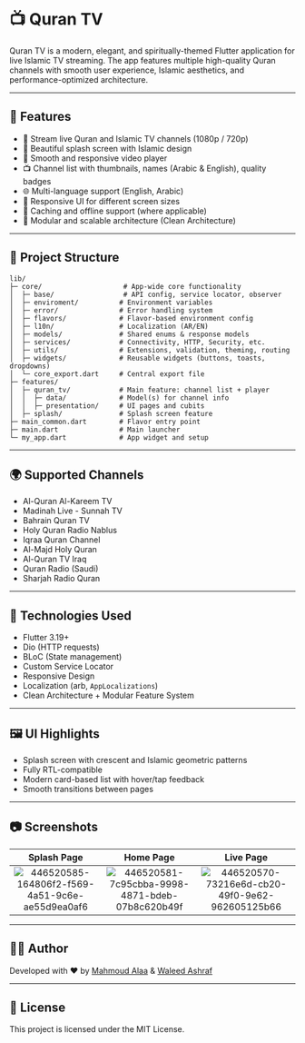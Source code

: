 # 📺 Quran TV

Quran TV is a modern, elegant, and spiritually-themed Flutter application for live Islamic TV streaming. The app features multiple high-quality Quran channels with smooth user experience, Islamic aesthetics, and performance-optimized architecture.

---

## 🚀 Features

* 🕋 Stream live Quran and Islamic TV channels (1080p / 720p)
* 🌙 Beautiful splash screen with Islamic design
* 📡 Smooth and responsive video player
* 📺 Channel list with thumbnails, names (Arabic & English), quality badges
* 🌐 Multi-language support (English, Arabic)
* 📱 Responsive UI for different screen sizes
* 💾 Caching and offline support (where applicable)
* 🔌 Modular and scalable architecture (Clean Architecture)

---

## 🧱 Project Structure

```
lib/
├─ core/                    # App-wide core functionality
│  ├─ base/                 # API config, service locator, observer
│  ├─ enviroment/          # Environment variables
│  ├─ error/               # Error handling system
│  ├─ flavors/             # Flavor-based environment config
│  ├─ l10n/                # Localization (AR/EN)
│  ├─ models/              # Shared enums & response models
│  ├─ services/            # Connectivity, HTTP, Security, etc.
│  ├─ utils/               # Extensions, validation, theming, routing
│  ├─ widgets/             # Reusable widgets (buttons, toasts, dropdowns)
│  └─ core_export.dart     # Central export file
├─ features/
│  ├─ quran_tv/            # Main feature: channel list + player
│  │  ├─ data/             # Model(s) for channel info
│  │  ├─ presentation/     # UI pages and cubits
│  ├─ splash/              # Splash screen feature
├─ main_common.dart        # Flavor entry point
├─ main.dart               # Main launcher
└─ my_app.dart             # App widget and setup
```

---

## 🌍 Supported Channels

* Al-Quran Al-Kareem TV
* Madinah Live - Sunnah TV
* Bahrain Quran TV
* Holy Quran Radio Nablus
* Iqraa Quran Channel
* Al-Majd Holy Quran
* Al-Quran TV Iraq
* Quran Radio (Saudi)
* Sharjah Radio Quran

---

## 🧪 Technologies Used

* Flutter 3.19+
* Dio (HTTP requests)
* BLoC (State management)
* Custom Service Locator
* Responsive Design
* Localization (arb, `AppLocalizations`)
* Clean Architecture + Modular Feature System

---

## 🖼 UI Highlights

* Splash screen with crescent and Islamic geometric patterns
* Fully RTL-compatible
* Modern card-based list with hover/tap feedback
* Smooth transitions between pages

---

## 📷 Screenshots

  Splash Page                 |   Home Page        |  Live Page
:-------------------------:|:-------------------------:|:-------------------------:
![446520585-164806f2-f569-4a51-9c6e-ae55d9ea0af6](https://github.com/user-attachments/assets/8f68a9ce-af86-4d06-9929-929d4c045dca)|![446520581-7c95cbba-9998-4871-bdeb-07b8c620b49f](https://github.com/user-attachments/assets/b1cca680-bd5c-4ed5-a8b4-3b1bfdc9051d)|![446520570-73216e6d-cb20-49f0-9e62-962605125b66](https://github.com/user-attachments/assets/10a0c36a-c026-4554-ad74-f78753cd3196)




---

## 👨‍💻 Author

Developed with ❤️ by [Mahmoud Alaa](https://www.linkedin.com/in/mahmoudalaa2210/) & [Waleed Ashraf](https://www.linkedin.com/in/waleed-ashrf/)

---

## 📜 License

This project is licensed under the MIT License.
